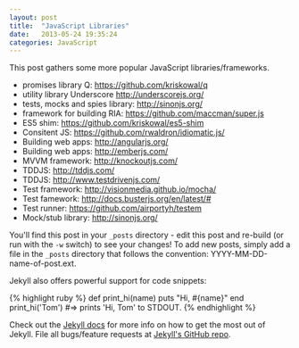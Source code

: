 ```yaml
---
layout: post
title:  "JavaScript Libraries"
date:   2013-05-24 19:35:24
categories: JavaScript
---
```


This post gathers some more popular JavaScript libraries/frameworks.

* promises library Q: https://github.com/kriskowal/q
* utility library Underscore http://underscorejs.org/
* tests, mocks and spies library: http://sinonjs.org/
* framework for building RIA: https://github.com/maccman/super.js
* ES5 shim: https://github.com/kriskowal/es5-shim
* Consitent JS: https://github.com/rwaldron/idiomatic.js/
* Building web apps: http://angularjs.org/
* Building web apps: http://emberjs.com/
* MVVM framework: http://knockoutjs.com/
* TDDJS: http://tddjs.com/
* TDDJS: http://www.testdrivenjs.com/
* Test framework: http://visionmedia.github.io/mocha/
* Test famework: http://docs.busterjs.org/en/latest/#
* Test runner: https://github.com/airportyh/testem
* Mock/stub library: http://sinonjs.org/

You'll find this post in your `_posts` directory - edit this post and re-build (or run with the `-w` switch) to see your changes!
To add new posts, simply add a file in the `_posts` directory that follows the convention: YYYY-MM-DD-name-of-post.ext.

Jekyll also offers powerful support for code snippets:

{% highlight ruby %}
def print_hi(name)
  puts "Hi, #{name}"
end
print_hi('Tom')
#=> prints 'Hi, Tom' to STDOUT.
{% endhighlight %}

Check out the [Jekyll docs][jekyll] for more info on how to get the most out of Jekyll. File all bugs/feature requests at [Jekyll's GitHub repo][jekyll-gh].

[jekyll-gh]: https://github.com/mojombo/jekyll
[jekyll]:    http://jekyllrb.com



